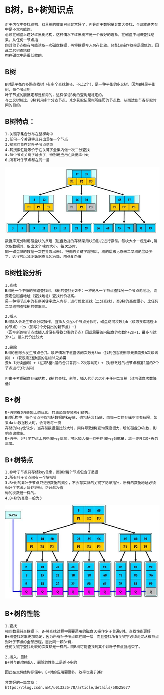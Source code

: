 # B树，B+树知识点

	对于内存中查找结构，红黑树的效率已经非常好了，但是对于数据量非常大查找，全部放进内存中是不太可能的。
	必须在磁盘上建好红黑树结构，这种情况下红黑树不是一个很好的选择。在磁盘中组织查找结果，从任何一节点指
	向其他节点都有可能读取一次磁盘数据，再将数据写入内存比较。频繁io操作效率是很低的。因此二叉树查找结
	构在磁盘中是很低效的。

## B树

	B树是平衡的多路查找树（有多个查找路径，不止2个），是一种平衡的多叉树，因为B树是平衡树，每个节点到
	叶子节点的额搞定都是相同的，这样保证B树的查询是稳定的。
	与二叉树相比，B树利用多个分支节点，减少获取记录时所经历的节点数，从而达到节省存取时间的目的。
	
## B树特点：

	1.关键字集合分布在整棵树中
	2.任何一个关键字且只出现在一个节点
	3.搜索可能在非叶子节点结束
	4.其搜索性能等价于在关键字全集内做一次二分查找
	5.每个节点关键字增多了，特别是应用在数据库中时
	6.所有叶子节点都在同一层
	
![image](https://github.com/williamzhang11/fastTech/blob/master/src/main/java/com/xiu/fastTech/btree/image/btree.jpg)
	
	数据库充分利用磁盘块的原理（磁盘数据的存储采用块的形式进行存储，每块大小一般是4k,每次取数据时，取出这个4k的大小，每次io时，
	同一磁盘块的数据一次性提取出来）。把树的关键字增多后，树的层级比原来二叉树的层级少了，这样可以减少数据查找的次数，降低复杂度
	
## B树性能分析

	1.查找
	B树是一个平衡的多路查找树。B树的查找分2种：一种是从一个节点查找另一个节点的地址，需要定位磁盘地址（查找地址）查找代价极高。
	另一种将节点中的有序关键字放入内存，进行优化查找（二分查找），而B树的高度很小，比任何二叉结构查找树的效率高。
	
	2.插入
	B树插入会发生节点分裂操作。当插入引起s个节点分裂时，磁盘访问次数为h（读取搜索路径上的节点）+2s（回写2个分裂出的新节点）+1
	（回写新的根节点或插入后没有导致分裂的节点）因此需要访问磁盘的次数h+2s+1，最多可达3h+1。插入代价比较大
	
	3.删除
	B树的删除会发生节点合并。最坏情况下磁盘访问次数是3h=（找到包含被删除元素需要h次读访问）+（获取第2至h层的最相邻兄弟需
	要h-1次读当问）+（在第3至h层的合并需要h-2次写访问）+（对修改过的根节点和第2层的2个节点进行3次访问）
	
	但由于考虑磁盘存储结构，B树的查找，删除，插入代价远远小于任何二叉树（读写磁盘次数降低）
	
## B+树

	B+树实在B树基础上的优化，其更适应存储索引结构。
	B树机构中，每个节点不仅包括数据的key值，也包括data值，而每一页的存储空间都有限，如果data数据较大时，会导致每一页
	存储的key比较少，当存储数据量比较大时，同样导致B树查询深度很大，增加磁盘IO次数，影响查询效率。
	B+树中，非叶子节点上只存储key信息，可以加大每一页中存储key的数量，进一步降低B+树的高度。

## B+树特点
	1.非叶子节点只存储key信息，而B树每个节点包含了数据
	2.所有叶子节点间有一个链指针
	3.B+树的非叶子节点只进行数据的索引，不会存实际的关键字记录指针，所有的数据地址必须到叶子节点才能获取到，所以每次查
	询的次数是一样的。
	4.B+树的高度一般为3
	
![image](https://github.com/williamzhang11/fastTech/blob/master/src/main/java/com/xiu/fastTech/btree/image/bplustree.jpg)
	
## B+树的性能

	1.查找
	相同数量待查数据下，B+树查找过程中需要调用的磁盘IO操作少于普通B树。查找性能更好
	B+树查找效率更加稳定，因为所有叶子节点都在同一层，而且查找所有关键字必须走完从根节点到叶子节点的全部历程。因此同一颗B+树，
	任何关键字查找比较的次数都是一样的。而B树可能查找到某个非叶子节点就结束了。
	
	2.插入，删除
	B+树与B树在插入，删除的性能上是差不多的
	
	因此在文件结构存储中，B+树的应用要更多，效率也高于B树
	
	非常好的一篇文章：https://blog.csdn.net/u013235478/article/details/50625677
	
	
	
	
	
	
	
	
	
	
	
	
	
	
	
	
	